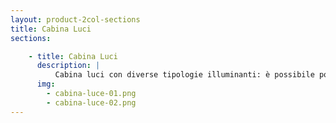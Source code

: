 ```yaml
---
layout: product-2col-sections
title: Cabina Luci
sections:

    - title: Cabina Luci
      description: |
          Cabina luci con diverse tipologie illuminanti: è possibile poter confrontare varie tonalità di colore in condizioni costanti ed ideali.
      img:
        - cabina-luce-01.png
        - cabina-luce-02.png
---
```

